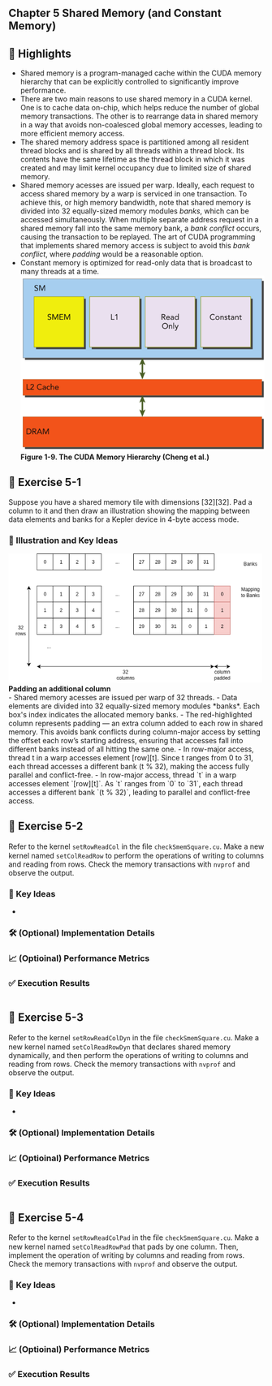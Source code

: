 ## Chapter 5 Shared Memory (and Constant Memory)

## 📌 Highlights
- Shared memory is a program-managed cache within the CUDA memory hierarchy that can be explicitly controlled to significantly improve performance.
- There are two main reasons to use shared memory in a CUDA kernel. One is to cache data on-chip, which helps reduce the number of global memory transactions. The other is to rearrange data in shared memory in a way that avoids non-coalesced global memory accesses, leading to more efficient memory access.
- The shared memory address space is partitioned among all resident thread blocks and is shared by all threads within a thread block. Its contents have the same lifetime as the thread block in which it was created and may limit kernel occupancy due to limited size of shared memory.
- Shared memory acesses are issued per warp. Ideally, each request to access shared memory by a warp is serviced in one transaction. To achieve this, or high memory bandwidth, note that shared memory is divided into 32 equally-sized memory modules *banks*, which can be accessed simultaneously. When multiple separate address request in a shared memory fall into the same memory bank, a *bank conflict* occurs, causing the transaction to be replayed. The art of CUDA programming that implements shared memory access is subject to avoid this *bank conflict*, where *padding* would be a reasonable option.
- Constant memory is optimized for read-only data that is broadcast to many threads at a time.
  <div style="display: inline-block; vertical-align: top;">
    <img src="images/Figure5-1.png" alt="Figure 5-1. The CUDA Memory Hierarchy (Cheng et al.)" width="500"><br>
    <strong>Figure 1-9. The CUDA Memory Hierarchy (Cheng et al.)</strong><br>
  </div>

## 🧪 Exercise 5-1
Suppose you have a shared memory tile with dimensions [32][32]. Pad a column to it and then draw an illustration showing the mapping between data elements and banks for a Kepler device in 4-byte access mode.

### 🔑 Illustration and Key Ideas
  <div style="display: inline-block; vertical-align: top;">
    <img src="images/Padding.png" alt="Padding an additional column to a shared memory tile with dimensions 32x32" width="500"><br>
    <strong>Padding an additional column</strong><br>
  </div>
- Shared memory acesses are issued per warp of 32 threads. 
- Data elements are divided into 32 equally-sized memory modules *banks*. Each box's index indicates the allocated memory banks.
- The red-highlighted column represents padding — an extra column added to each row in shared memory. This avoids bank conflicts during column-major access by setting the offset each row’s starting address, ensuring that accesses fall into different banks instead of all hitting the same one.
- In row-major access, thread t in a warp accesses element [row][t]. Since t ranges from 0 to 31, each thread accesses a different bank (t % 32), making the access fully parallel and conflict-free.
- In row-major access, thread `t` in a warp accesses element `[row][t]`. As `t` ranges from `0` to `31`, each thread accesses a different bank `(t % 32)`, leading to parallel and conflict-free access.


## 🧪 Exercise 5-2
Refer to the kernel `setRowReadCol` in the ﬁle `checkSmemSquare.cu`. Make a new kernel named `setColReadRow` to perform the operations of writing to columns and reading from rows. Check the memory transactions with `nvprof` and observe the output.

### 🔑 Key Ideas
- 

### 🛠️ (Optional) Implementation Details

### 📈 (Optioinal) Performance Metrics

### ✅ Execution Results
```bash
```


## 🧪 Exercise 5-3
Refer to the kernel `setRowReadColDyn` in the ﬁle `checkSmemSquare.cu`. Make a new kernel named `setColReadRowDyn` that declares shared memory dynamically, and then perform the operations of writing to columns and reading from rows. Check the memory transactions with `nvprof` and observe the output.


### 🔑 Key Ideas
- 

### 🛠️ (Optional) Implementation Details

### 📈 (Optioinal) Performance Metrics

### ✅ Execution Results
```bash
```


## 🧪 Exercise 5-4
Refer to the kernel `setRowReadColPad` in the ﬁle `checkSmemSquare.cu`. Make a new kernel named `setColReadRowPad` that pads by one column. Then, implement the operation of writing by columns and reading from rows. Check the memory transactions with `nvprof` and observe the output.


### 🔑 Key Ideas
- 

### 🛠️ (Optional) Implementation Details

### 📈 (Optioinal) Performance Metrics

### ✅ Execution Results
```bash
```




<!-------------------------------


## 🧪 Exercise 1-2

### 🔑 Key Ideas
- 

### 🛠️ (Optional) Implementation Details

### 📈 (Optioinal) Performance Metrics

### ✅ Execution Results
```bash
```


--------------------------------->
